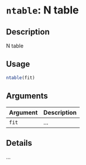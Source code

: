 # `ntable`: N table

## Description


 N table


## Usage

```r
ntable(fit)
```


## Arguments

Argument      |Description
------------- |----------------
```fit```     |     ...

## Details


 ...


